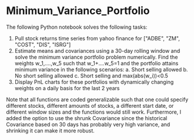 # Minimum_Variance_Portfolio

The following Python notebook solves the following tasks:
1. Pull stock returns time series from yahoo finance for ["ADBE", "ZM", "COST", "DIS", "ISRG"]
2. Estimate means and covariances using a 30-day rolling window and solve the minimum variance portfolio problem numerically. Find the weights w_1,....,w_5 such that w_1+....w_5=1 and the portfolio attains minimum variance in the following scenarios:
  a. Short selling allowed
  b. No short selling allowed
  c. Short selling and max(abs(w_i))<0.5
3. Display PnL charts for these portfolios with dynamically changing weights on a daily basis for the last 2 years

Note that all functions are coded generalizable such that one could specify different stocks, different amounts of stocks, a different start date, or different window sizes and the functions would still work. Furthermore, I added the option to use the shrunk Covariance since the historical Covariance based on 30 days has probably very high variance, and shrinking it can make it more robust.

